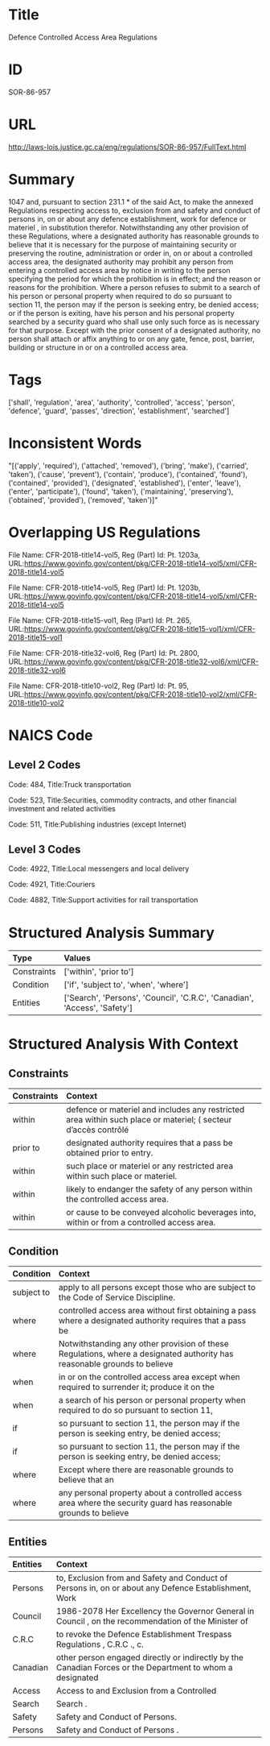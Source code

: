 # Title
Defence Controlled Access Area Regulations


# ID
SOR-86-957

# URL
http://laws-lois.justice.gc.ca/eng/regulations/SOR-86-957/FullText.html


# Summary
1047 and, pursuant to section 231.1 *  of the said Act, to make the annexed  Regulations respecting access to, exclusion from and safety and conduct of persons in, on or about any defence establishment, work for defence or materiel , in substitution therefor.
Notwithstanding any other provision of these Regulations, where a designated authority has reasonable grounds to believe that it is necessary for the purpose of maintaining security or preserving the routine, administration or order in, on or about a controlled access area, the designated authority may prohibit any person from entering a controlled access area by notice in writing to the person specifying the period for which the prohibition is in effect; and the reason or reasons for the prohibition.
Where a person refuses to submit to a search of his person or personal property when required to do so pursuant to section 11, the person may if the person is seeking entry, be denied access; or if the person is exiting, have his person and his personal property searched by a security guard who shall use only such force as is necessary for that purpose.
Except with the prior consent of a designated authority, no person shall attach or affix anything to or on any gate, fence, post, barrier, building or structure in or on a controlled access area.


# Tags
['shall', 'regulation', 'area', 'authority', 'controlled', 'access', 'person', 'defence', 'guard', 'passes', 'direction', 'establishment', 'searched']


# Inconsistent Words
"[('apply', 'required'), ('attached', 'removed'), ('bring', 'make'), ('carried', 'taken'), ('cause', 'prevent'), ('contain', 'produce'), ('contained', 'found'), ('contained', 'provided'), ('designated', 'established'), ('enter', 'leave'), ('enter', 'participate'), ('found', 'taken'), ('maintaining', 'preserving'), ('obtained', 'provided'), ('removed', 'taken')]"


# Overlapping US Regulations
File Name: CFR-2018-title14-vol5, Reg (Part) Id: Pt. 1203a, URL:https://www.govinfo.gov/content/pkg/CFR-2018-title14-vol5/xml/CFR-2018-title14-vol5

File Name: CFR-2018-title14-vol5, Reg (Part) Id: Pt. 1203b, URL:https://www.govinfo.gov/content/pkg/CFR-2018-title14-vol5/xml/CFR-2018-title14-vol5

File Name: CFR-2018-title15-vol1, Reg (Part) Id: Pt. 265, URL:https://www.govinfo.gov/content/pkg/CFR-2018-title15-vol1/xml/CFR-2018-title15-vol1

File Name: CFR-2018-title32-vol6, Reg (Part) Id: Pt. 2800, URL:https://www.govinfo.gov/content/pkg/CFR-2018-title32-vol6/xml/CFR-2018-title32-vol6

File Name: CFR-2018-title10-vol2, Reg (Part) Id: Pt. 95, URL:https://www.govinfo.gov/content/pkg/CFR-2018-title10-vol2/xml/CFR-2018-title10-vol2




# NAICS Code
## Level 2 Codes
Code: 484, Title:Truck transportation

Code: 523, Title:Securities, commodity contracts, and other financial investment and related activities

Code: 511, Title:Publishing industries (except Internet)




## Level 3 Codes
Code: 4922, Title:Local messengers and local delivery

Code: 4921, Title:Couriers

Code: 4882, Title:Support activities for rail transportation







# Structured Analysis Summary
| Type        | Values                                                                    |
|:------------|:--------------------------------------------------------------------------|
| Constraints | ['within', 'prior to']                                                    |
| Condition   | ['if', 'subject to', 'when', 'where']                                     |
| Entities    | ['Search', 'Persons', 'Council', 'C.R.C', 'Canadian', 'Access', 'Safety'] |


# Structured Analysis With Context
 


## Constraints
| Constraints   | Context                                                                                                        |
|:--------------|:---------------------------------------------------------------------------------------------------------------|
| within        | defence or materiel and includes any restricted area within such place or materiel; ( secteur d’accès contrôlé |
| prior to      | designated authority requires that a pass be obtained prior to  entry.                                         |
| within        | such place or materiel or any restricted area within  such place or materiel.                                  |
| within        | likely to endanger the safety of any person within  the controlled access area.                                |
| within        | or cause to be conveyed alcoholic beverages into, within  or from a controlled access area.                    |


## Condition
| Condition   | Context                                                                                                                   |
|:------------|:--------------------------------------------------------------------------------------------------------------------------|
| subject to  | apply to all persons except those who are subject to  the Code of Service Discipline.                                     |
| where       | controlled access area without first obtaining a pass where a designated authority requires that a pass be                |
| where       | Notwithstanding any other provision of these Regulations,  where a designated authority has reasonable grounds to believe |
| when        | in or on the controlled access area except when required to surrender it; produce it on the                               |
| when        | a search of his person or personal property when required to do so pursuant to section 11,                                |
| if          | so pursuant to section 11, the person may if the person is seeking entry, be denied access;                               |
| if          | so pursuant to section 11, the person may if the person is seeking entry, be denied access;                               |
| where       | Except  where there are reasonable grounds to believe that an                                                             |
| where       | any personal property about a controlled access area where the security guard has reasonable grounds to believe           |


## Entities
| Entities   | Context                                                                                                   |
|:-----------|:----------------------------------------------------------------------------------------------------------|
| Persons    | to, Exclusion from and Safety and Conduct of Persons in, on or about any Defence Establishment, Work      |
| Council    | 1986-2078 Her Excellency the Governor General in  Council , on the recommendation of the Minister of      |
| C.R.C      | to revoke the Defence Establishment Trespass Regulations , C.R.C ., c.                                    |
| Canadian   | other person engaged directly or indirectly by the Canadian Forces or the Department to whom a designated |
| Access     | Access  to and Exclusion from a Controlled                                                                |
| Search     | Search .                                                                                                  |
| Safety     | Safety  and Conduct of Persons.                                                                           |
| Persons    | Safety and Conduct of  Persons .                                                                          |


